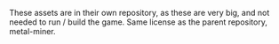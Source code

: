 These assets are in their own repository, as these are very big, and
not needed to run / build the game. Same license as the parent
repository, metal-miner.
